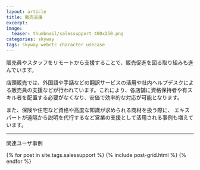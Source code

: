 ```yaml
---
layout: article
title: 販売支援
excerpt: 
image:
  teaser: thumbnail/salessupport_400x250.png
categories: skyway
tags: skyway webrtc character usecase
---
```


販売員やスタッフをリモートから支援することで、販売促進を図る取り組みも進んでいます。

店頭販売では、外国語や手話などの翻訳サービスの活用や社内ヘルプデスクによる販売員の支援などが行われています。これにより、各店舗に資格保持者や有スキル者を配置する必要がなくなり、安価で効率的な対応が可能となります。

また、保険や住宅など資格や高度な知識が求められる商材を扱う際に、
エキスパートが遠隔から説明を代行するなど営業の支援として活用される事例も増えています。

<hr>

関連ユーザ事例

<div class="tiles">
{% for post in site.tags.salessupport %}
  {% include post-grid.html %}
{% endfor %}
</div><!-- /.tiles -->